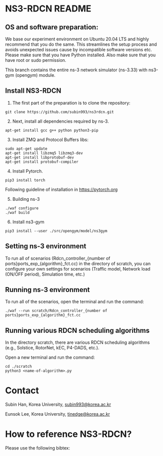 NS3-RDCN README
================================

## OS and software preparation:

We base our experiment environment on Ubuntu 20.04 LTS and highly recommend that you do the same. This streamlines the setup process and avoids unexpected issues cause by incompatible software versions etc. Please make sure that you have Python installed. Also make sure that you have root or sudo permission.

This branch contains the entire ns-3 network simulator (ns-3.33) with ns3-gym (opengym) module.

## Install NS3-RDCN 

1. The first part of the preparation is to clone the repository:

```shell
git clone https://github.com/subin993/ns3rdcn.git
```

2. Next, install all dependencies required by ns-3.

```shell
apt-get install gcc g++ python python3-pip
```

3. Install ZMQ and Protocol Buffers libs:

```shell
sudo apt-get update
apt-get install libzmq5 libzmq3-dev
apt-get install libprotobuf-dev
apt-get install protobuf-compiler
```

4. Install Pytorch.

```shell
pip3 install torch
```

Following guideline of installation in https://pytorch.org

5. Building ns-3

```shell
./waf configure
./waf build
```

6. Install ns3-gym

```shell
pip3 install --user ./src/opengym/model/ns3gym
```

## Setting ns-3 environment
To run all of scenarios (Rdcn_controller_{number of ports}ports_exp_{algorithm}_fct.cc) in the directory of scratch, you can configure your own settings for scenarios (Traffic model, Network load (ON/OFF period), Simulation time, etc.) 

## Running ns-3 environment
To run all of the scenarios, open the terminal and run the command:
```shell
./waf --run scratch/Rdcn_controller_{number of ports}ports_exp_{algorithm}_fct.cc
```


## Running various RDCN scheduling algorithms
In the directory scratch, there are various RDCN scheduling algorithms (e.g., Solstice, RotorNet, kEC, P4-DADS, etc.).

Open a new terminal and run the command:

```shell
cd ./scratch
python3 <name-of-algorithm>.py
```

Contact
================================
Subin Han, Korea University, subin993@korea.ac.kr

Eunsok Lee, Korea University, tinedge@korea.ac.kr


How to reference NS3-RDCN?
================================
Please use the following bibtex:

